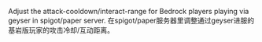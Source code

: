 Adjust the attack-cooldown/interact-range for Bedrock players playing via geyser in spigot/paper server.
在spigot/paper服务器里调整通过geyser进服的基岩版玩家的攻击冷却/互动距离。
